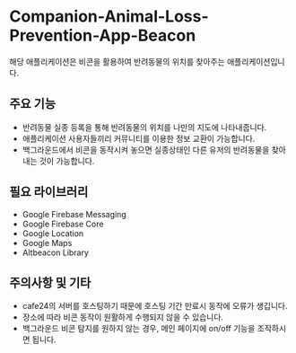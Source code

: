 # Companion-Animal-Loss-Prevention-App-Beacon

해당 애플리케이션은 비콘을 활용하여 반려동물의 위치를 찾아주는 애플리케이션입니다.

## 주요 기능

- 반려동물 실종 등록을 통해 반려동물의 위치를 나만의 지도에 나타내줍니다.
- 애플리케이션 사용자들끼리 커뮤니티를 이용한 정보 교환이 가능합니다.
- 백그라운드에서 비콘을 동작시켜 놓으면 실종상태인 다른 유저의 반려동물을 찾아내는 것이 가능합니다.

## 필요 라이브러리 

- Google Firebase Messaging
- Google Firebase Core
- Google Location
- Google Maps
- Altbeacon Library

## 주의사항 및 기타

- cafe24의 서버를 호스팅하기 때문에 호스팅 기간 만료시 동작에 오류가 생깁니다.
- 장소에 따라 비콘 동작이 원활하게 수행되지 않을 수 있습니다.
- 백그라운드 비콘 탐지를 원하지 않는 경우, 메인 페이지에 on/off 기능을 조작하시면 됩니다.
